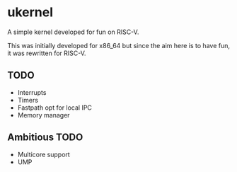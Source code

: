 # ukernel 

A simple kernel developed for fun on RISC-V. 

This was initially developed for x86_64 but since the aim here is to have fun, 
it was rewritten for RISC-V.

## TODO
  * Interrupts 
  * Timers 
  * Fastpath opt for local IPC
  * Memory manager 

## Ambitious TODO 
  * Multicore support 
  * UMP

